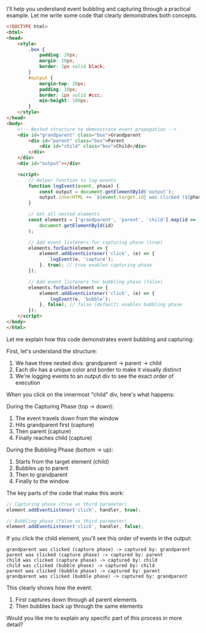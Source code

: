 I'll help you understand event bubbling and capturing through a practical example. Let me write some code that clearly demonstrates both concepts.



```html
<!DOCTYPE html>
<html>
<head>
    <style>
        .box {
            padding: 20px;
            margin: 10px;
            border: 2px solid black;
        }
        #output {
            margin-top: 20px;
            padding: 10px;
            border: 1px solid #ccc;
            min-height: 100px;
        }
    </style>
</head>
<body>
    <!-- Nested structure to demonstrate event propagation -->
    <div id="grandparent" class="box">Grandparent
        <div id="parent" class="box">Parent
            <div id="child" class="box">Child</div>
        </div>
    </div>
    <div id="output"></div>

    <script>
        // Helper function to log events
        function logEvent(event, phase) {
            const output = document.getElementById('output');
            output.innerHTML += `${event.target.id} was clicked (${phase} phase) -> captured by: ${event.currentTarget.id}<br>`;
        }

        // Get all nested elements
        const elements = ['grandparent', 'parent', 'child'].map(id => 
            document.getElementById(id)
        );

        // Add event listeners for capturing phase (true)
        elements.forEach(element => {
            element.addEventListener('click', (e) => {
                logEvent(e, 'capture');
            }, true); // true enables capturing phase
        });

        // Add event listeners for bubbling phase (false)
        elements.forEach(element => {
            element.addEventListener('click', (e) => {
                logEvent(e, 'bubble');
            }, false); // false (default) enables bubbling phase
        });
    </script>
</body>
</html>

```

Let me explain how this code demonstrates event bubbling and capturing:

First, let's understand the structure:
1. We have three nested divs: grandparent → parent → child
2. Each div has a unique color and border to make it visually distinct
3. We're logging events to an output div to see the exact order of execution

When you click on the innermost "child" div, here's what happens:

During the Capturing Phase (top → down):
1. The event travels down from the window
2. Hits grandparent first (capture)
3. Then parent (capture)
4. Finally reaches child (capture)

During the Bubbling Phase (bottom → up):
1. Starts from the target element (child)
2. Bubbles up to parent
3. Then to grandparent
4. Finally to the window

The key parts of the code that make this work:
```javascript
// Capturing phase (true as third parameter)
element.addEventListener('click', handler, true);

// Bubbling phase (false as third parameter)
element.addEventListener('click', handler, false);
```

If you click the child element, you'll see this order of events in the output:
```
grandparent was clicked (capture phase) -> captured by: grandparent
parent was clicked (capture phase) -> captured by: parent
child was clicked (capture phase) -> captured by: child
child was clicked (bubble phase) -> captured by: child
parent was clicked (bubble phase) -> captured by: parent
grandparent was clicked (bubble phase) -> captured by: grandparent
```

This clearly shows how the event:
1. First captures down through all parent elements
2. Then bubbles back up through the same elements

Would you like me to explain any specific part of this process in more detail?